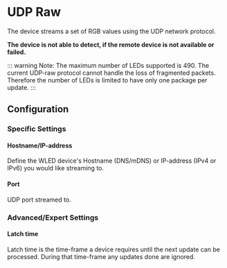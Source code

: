 # UDP Raw

The device streams a set of RGB values using the UDP network protocol.

**The device is not able to detect, if the remote device is not available or failed.**

::: warning Note:
The maximum number of LEDs supported is 490. The current UDP-raw protocol cannot handle the loss of fragmented packets.
Therefore the number of LEDs is limited to have only one package per update.
:::

## Configuration

### Specific Settings

#### Hostname/IP-address

Define the WLED device's Hostname (DNS/mDNS) or IP-address (IPv4 or IPv6) you would like streaming to.

#### Port

UDP port streamed to.

### Advanced/Expert Settings

#### Latch time

Latch time is the time-frame a device requires until the next update can be processed. During that time-frame any updates done are ignored.

